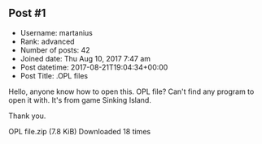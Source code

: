 ## Post #1
- Username: martanius
- Rank: advanced
- Number of posts: 42
- Joined date: Thu Aug 10, 2017 7:47 am
- Post datetime: 2017-08-21T19:04:34+00:00
- Post Title: .OPL files

Hello, anyone know how to open this. OPL file? Can't find any program to open it with.
It's from game Sinking Island.

Thank you.


 OPL file.zip
(7.8 KiB) Downloaded 18 times
